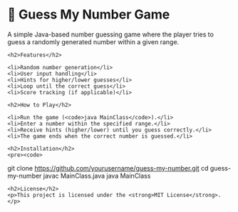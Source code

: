 <!DOCTYPE html>
<html lang="en">
<head>
    <meta charset="UTF-8">
    <meta name="viewport" content="width=device-width, initial-scale=1.0">
</head>
<body>
    <h1>🎲 Guess My Number Game</h1>
    <p>A simple Java-based number guessing game where the player tries to guess a randomly generated number within a given range.</p>

    <h2>Features</h2>
    
    <li>Random number generation</li>
    <li>User input handling</li>
    <li>Hints for higher/lower guesses</li>
    <li>Loop until the correct guess</li>
    <li>Score tracking (if applicable)</li>

    <h2>How to Play</h2>

    <li>Run the game (<code>java MainClass</code>).</li>
    <li>Enter a number within the specified range.</li>
    <li>Receive hints (higher/lower) until you guess correctly.</li>
    <li>The game ends when the correct number is guessed.</li>

    <h2>Installation</h2>
    <pre><code>
git clone https://github.com/yourusername/guess-my-number.git
cd guess-my-number
javac MainClass.java
java MainClass
    </code></pre>

    <h2>License</h2>
    <p>This project is licensed under the <strong>MIT License</strong>.</p>
</body>
</html>
